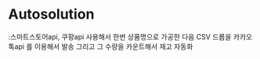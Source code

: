 # Autosolution
:스마트스토어api, 쿠팡api 사용해서 한번 상품명으로 가공한 다음 CSV 드롭을 카카오톡api 를 이용해서 발송 그리고 그 수량을 카운트해서 재고 자동화
